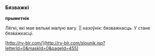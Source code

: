 ### Бязважкі
**прыметнік**

Лёгкі, які мае вельмі малую вагу. || назоўнік: бязважкасць. У стане бязважкасці.

<a rel="author">[http://rv-blr.com/](http://rv-blr.com/slounik.jsp?letterId=0&maskId=0&pageId=455)</a>
